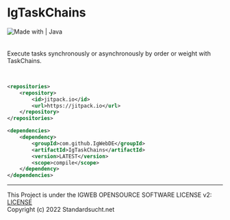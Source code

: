 # IgTaskChains
![Made with | Java](https://cdn.discordapp.com/attachments/983058255821537351/983315894962913280/unknown.png)<br><br><br>
Execute tasks synchronously or asynchronously by order or weight with TaskChains.<br><br>

```xml

<repositories>
    <repository>
        <id>jitpack.io</id>
        <url>https://jitpack.io</url>
    </repository>
</repositories>

<dependencies>
    <dependency>
        <groupId>com.github.IgWebDE</groupId>
        <artifactId>IgTaskChains</artifactId>
        <version>LATEST</version>
        <scope>compile</scope>
    </dependency>
</dependencies>
```


<hr>

This Project is under the IGWEB OPENSOURCE SOFTWARE LICENSE v2: [LICENSE](LICENSE) <br>
Copyright (c) 2022 Standardsucht.net
